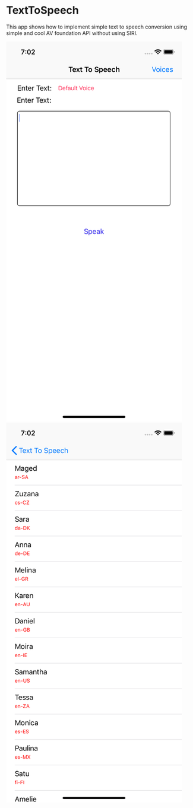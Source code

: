 # TextToSpeech

  This app shows how to implement simple text to speech conversion using simple and cool AV foundation API without using SIRI.
 
 <img src="/Doc/Dash.png" alt="Dashboard"/>
 <img src="/Doc/Voices.png" alt="List of Voices"/>
